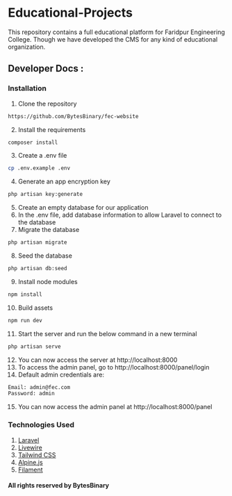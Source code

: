 # Educational-Projects
This repository contains a full educational platform for Faridpur Engineering College. Though we have developed the CMS for any kind of educational organization.

## Developer Docs :
### Installation
1. Clone the repository
```bash
https://github.com/BytesBinary/fec-website
```
2. Install the requirements
```bash
composer install
```
3. Create a .env file
```bash
cp .env.example .env
```
4. Generate an app encryption key
```bash
php artisan key:generate
```
5. Create an empty database for our application
6. In the .env file, add database information to allow Laravel to connect to the database
7. Migrate the database
```bash
php artisan migrate
```
8. Seed the database
```bash
php artisan db:seed
```
9. Install node modules
```bash
npm install
```
10. Build assets
```bash
npm run dev
```
11. Start the server and run the below command in a new terminal
```bash
php artisan serve
```
12. You can now access the server at http://localhost:8000
13. To access the admin panel, go to http://localhost:8000/panel/login
14. Default admin credentials are:
```bash
Email: admin@fec.com
Password: admin
```
15. You can now access the admin panel at http://localhost:8000/panel

### Technologies Used
1. [Laravel](https://laravel.com)
2. [Livewire](https://laravel-livewire.com)
3. [Tailwind CSS](https://tailwindcss.com)
4. [Alpine.js](https://alpinejs.dev)
5. [Filament](https://filamentphp.com)

#### All rights reserved by BytesBinary
